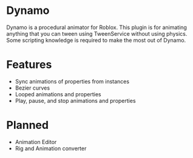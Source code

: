 # Dynamo
Dynamo is a procedural animator for Roblox. This plugin is for animating anything that you can tween using TweenService without using physics.  Some scripting knowledge is required to make the most out of Dynamo.

# Features
- Sync animations of properties from instances
- Bezier curves
- Looped animations and properties
- Play, pause, and stop animations and properties

# Planned
- Animation Editor
- Rig and Animation converter
